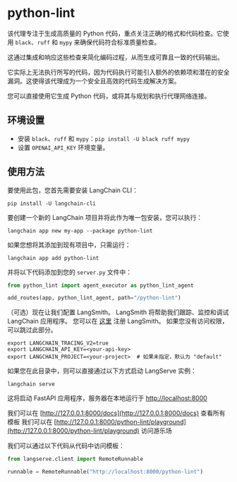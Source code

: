 # python-lint

该代理专注于生成高质量的 Python 代码，重点关注正确的格式和代码检查。它使用 `black`、`ruff` 和 `mypy` 来确保代码符合标准质量检查。

这通过集成和响应这些检查来简化编码过程，从而生成可靠且一致的代码输出。

它实际上无法执行所写的代码，因为代码执行可能引入额外的依赖项和潜在的安全漏洞。这使得该代理成为一个安全且高效的代码生成解决方案。

您可以直接使用它生成 Python 代码，或将其与规划和执行代理网络连接。

## 环境设置

- 安装 `black`、`ruff` 和 `mypy`：`pip install -U black ruff mypy`
- 设置 `OPENAI_API_KEY` 环境变量。

## 使用方法

要使用此包，您首先需要安装 LangChain CLI：

```shell
pip install -U langchain-cli
```

要创建一个新的 LangChain 项目并将此作为唯一包安装，您可以执行：

```shell
langchain app new my-app --package python-lint
```

如果您想将其添加到现有项目中，只需运行：

```shell
langchain app add python-lint
```

并将以下代码添加到您的 `server.py` 文件中：
```python
from python_lint import agent_executor as python_lint_agent

add_routes(app, python_lint_agent, path="/python-lint")
```

（可选）现在让我们配置 LangSmith。
LangSmith 将帮助我们跟踪、监控和调试 LangChain 应用程序。
您可以在 [这里](https://smith.langchain.com/) 注册 LangSmith。
如果您没有访问权限，可以跳过此部分。

```shell
export LANGCHAIN_TRACING_V2=true
export LANGCHAIN_API_KEY=<your-api-key>
export LANGCHAIN_PROJECT=<your-project>  # 如果未指定，默认为 "default"
```

如果您在此目录中，则可以直接通过以下方式启动 LangServe 实例：

```shell
langchain serve
```

这将启动 FastAPI 应用程序，服务器在本地运行于 
[http://localhost:8000](http://localhost:8000)

我们可以在 [http://127.0.0.1:8000/docs](http://127.0.0.1:8000/docs) 查看所有模板
我们可以在 [http://127.0.0.1:8000/python-lint/playground](http://127.0.0.1:8000/python-lint/playground) 访问游乐场  

我们可以通过以下代码从代码中访问模板：

```python
from langserve.client import RemoteRunnable

runnable = RemoteRunnable("http://localhost:8000/python-lint")
```